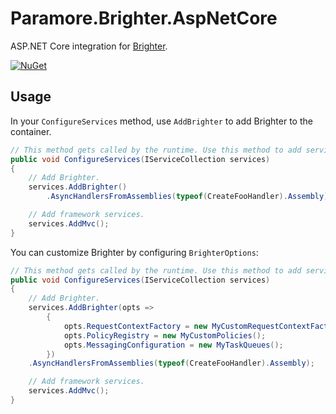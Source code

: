 # Paramore.Brighter.AspNetCore
ASP.NET Core integration for [Brighter](https://github.com/BrighterCommand/Paramore.Brighter).

[![NuGet](https://img.shields.io/nuget/v/Paramore.Brighter.AspNetCore.svg)](https://www.nuget.org/packages/Paramore.Brighter.AspNetCore)

## Usage
In your `ConfigureServices` method, use `AddBrighter` to add Brighter to the container.

```csharp
// This method gets called by the runtime. Use this method to add services to the container.
public void ConfigureServices(IServiceCollection services)
{
    // Add Brighter.
    services.AddBrighter()
        .AsyncHandlersFromAssemblies(typeof(CreateFooHandler).Assembly);

    // Add framework services.
    services.AddMvc();
}
```

You can customize Brighter by configuring `BrighterOptions`:

```csharp
// This method gets called by the runtime. Use this method to add services to the container.
public void ConfigureServices(IServiceCollection services)
{
    // Add Brighter.
    services.AddBrighter(opts =>
        {
            opts.RequestContextFactory = new MyCustomRequestContextFactory();
            opts.PolicyRegistry = new MyCustomPolicies();
            opts.MessagingConfiguration = new MyTaskQueues();
        })
    .AsyncHandlersFromAssemblies(typeof(CreateFooHandler).Assembly);

    // Add framework services.
    services.AddMvc();
}
```
